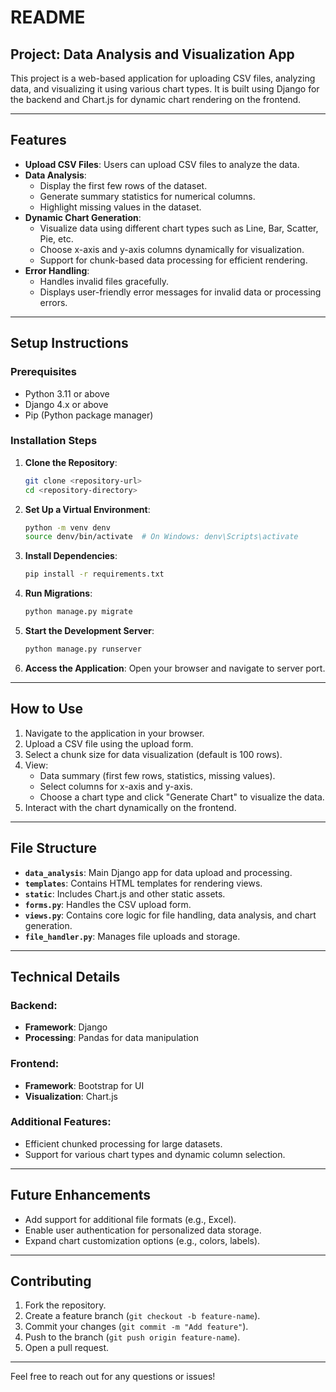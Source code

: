 
# README

## Project: Data Analysis and Visualization App

This project is a web-based application for uploading CSV files, analyzing data, and visualizing it using various chart types. It is built using Django for the backend and Chart.js for dynamic chart rendering on the frontend.

---

## Features

- **Upload CSV Files**: Users can upload CSV files to analyze the data.
- **Data Analysis**:
  - Display the first few rows of the dataset.
  - Generate summary statistics for numerical columns.
  - Highlight missing values in the dataset.
- **Dynamic Chart Generation**:
  - Visualize data using different chart types such as Line, Bar, Scatter, Pie, etc.
  - Choose x-axis and y-axis columns dynamically for visualization.
  - Support for chunk-based data processing for efficient rendering.
- **Error Handling**:
  - Handles invalid files gracefully.
  - Displays user-friendly error messages for invalid data or processing errors.

---

## Setup Instructions

### Prerequisites

- Python 3.11 or above
- Django 4.x or above
- Pip (Python package manager)

### Installation Steps

1. **Clone the Repository**:
   ```bash
   git clone <repository-url>
   cd <repository-directory>
   ```

2. **Set Up a Virtual Environment**:
   ```bash
   python -m venv denv
   source denv/bin/activate  # On Windows: denv\Scripts\activate
   ```

3. **Install Dependencies**:
   ```bash
   pip install -r requirements.txt
   ```

4. **Run Migrations**:
   ```bash
   python manage.py migrate
   ```

5. **Start the Development Server**:
   ```bash
   python manage.py runserver
   ```

6. **Access the Application**:
   Open your browser and navigate to server port.

---

## How to Use

1. Navigate to the application in your browser.
2. Upload a CSV file using the upload form.
3. Select a chunk size for data visualization (default is 100 rows).
4. View:
   - Data summary (first few rows, statistics, missing values).
   - Select columns for x-axis and y-axis.
   - Choose a chart type and click "Generate Chart" to visualize the data.
5. Interact with the chart dynamically on the frontend.

---

## File Structure

- **`data_analysis`**: Main Django app for data upload and processing.
- **`templates`**: Contains HTML templates for rendering views.
- **`static`**: Includes Chart.js and other static assets.
- **`forms.py`**: Handles the CSV upload form.
- **`views.py`**: Contains core logic for file handling, data analysis, and chart generation.
- **`file_handler.py`**: Manages file uploads and storage.

---

## Technical Details

### Backend:
- **Framework**: Django
- **Processing**: Pandas for data manipulation

### Frontend:
- **Framework**: Bootstrap for UI
- **Visualization**: Chart.js

### Additional Features:
- Efficient chunked processing for large datasets.
- Support for various chart types and dynamic column selection.

---

## Future Enhancements

- Add support for additional file formats (e.g., Excel).
- Enable user authentication for personalized data storage.
- Expand chart customization options (e.g., colors, labels).

---

## Contributing

1. Fork the repository.
2. Create a feature branch (`git checkout -b feature-name`).
3. Commit your changes (`git commit -m "Add feature"`).
4. Push to the branch (`git push origin feature-name`).
5. Open a pull request.

--- 

Feel free to reach out for any questions or issues!

